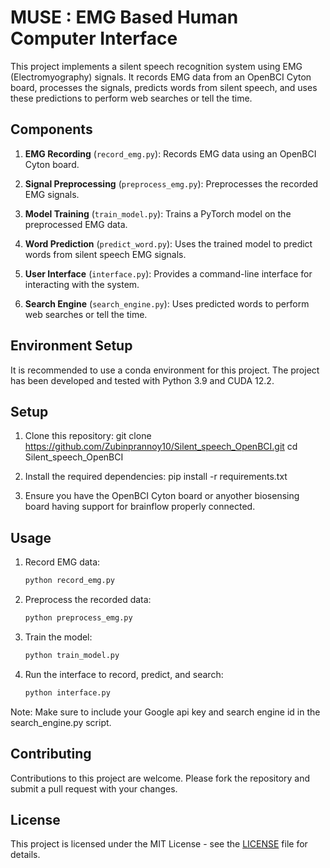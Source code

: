 # MUSE : EMG Based Human Computer Interface 

This project implements a silent speech recognition system using EMG (Electromyography) signals. It records EMG data from an OpenBCI Cyton board, processes the signals, predicts words from silent speech, and uses these predictions to perform web searches or tell the time.

## Components

1. **EMG Recording** (`record_emg.py`): Records EMG data using an OpenBCI Cyton board.

2. **Signal Preprocessing** (`preprocess_emg.py`): Preprocesses the recorded EMG signals.

3. **Model Training** (`train_model.py`): Trains a PyTorch model on the preprocessed EMG data.

4. **Word Prediction** (`predict_word.py`): Uses the trained model to predict words from silent speech EMG signals.

5. **User Interface** (`interface.py`): Provides a command-line interface for interacting with the system.

6. **Search Engine** (`search_engine.py`): Uses predicted words to perform web searches or tell the time.

## Environment Setup

It is recommended to use a conda environment for this project. The project has been developed and tested with Python 3.9 and CUDA 12.2.

## Setup

1. Clone this repository:
git clone https://github.com/Zubinprannoy10/Silent_speech_OpenBCI.git
cd Silent_speech_OpenBCI

2. Install the required dependencies:
pip install -r requirements.txt

3. Ensure you have the OpenBCI Cyton board or anyother biosensing board having support for brainflow properly connected.

## Usage

1. Record EMG data:

    ```bash
    python record_emg.py
    ```

2. Preprocess the recorded data:

    ```bash
    python preprocess_emg.py
    ```

3. Train the model:

    ```bash
    python train_model.py
    ```

4. Run the interface to record, predict, and search:

    ```bash
    python interface.py
    ```
Note: Make sure to include your Google api key and  search engine id in the search_engine.py script.

## Contributing

Contributions to this project are welcome. Please fork the repository and submit a pull request with your changes.

## License

This project is licensed under the MIT License - see the [LICENSE](LICENSE) file for details.
